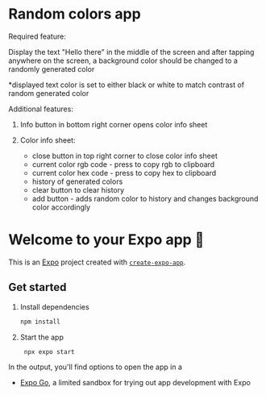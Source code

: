 # Random colors app

Required feature:

Display the text "Hello there" in the middle of the screen and after tapping anywhere on the screen, a background color should be changed to a randomly generated color

\*displayed text color is set to either black or white to match contrast of random generated color

Additional features:

1. Info button in bottom right corner opens color info sheet

2. Color info sheet:
   - close button in top right corner to close color info sheet
   - current color rgb code - press to copy rgb to clipboard
   - current color hex code - press to copy hex to clipboard
   - history of generated colors
   - clear button to clear history
   - add button - adds random color to history and changes background color accordingly

# Welcome to your Expo app 👋

This is an [Expo](https://expo.dev) project created with [`create-expo-app`](https://www.npmjs.com/package/create-expo-app).

## Get started

1. Install dependencies

   ```bash
   npm install
   ```

2. Start the app

   ```bash
    npx expo start
   ```

In the output, you'll find options to open the app in a

- [Expo Go](https://expo.dev/go), a limited sandbox for trying out app development with Expo
